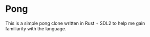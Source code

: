 # Pong
This is a simple pong clone written in Rust + SDL2 to help
me gain familiarity with the language.
